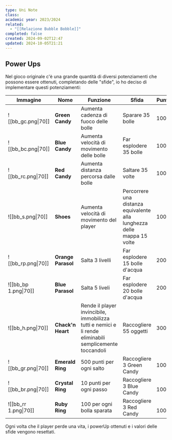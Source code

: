 ```yaml
---
type: Uni Note
class: 
academic year: 2023/2024
related:
  - "[[Relazione Bubble Bobble]]"
completed: false
created: 2024-09-02T12:47
updated: 2024-10-05T21:21
---
```

## Power Ups

Nel gioco originale c'è una grande quantità di diversi potenziamenti che possono essere ottenuti, completando delle "sfide", io ho deciso di implementare questi potenziamenti:

| Immagine             | Nome               | Funzione                                                                                                | Sfida                                                                   | Punti    |
| -------------------- | ------------------ | ------------------------------------------------------------------------------------------------------- | ----------------------------------------------------------------------- | -------- |
| ![[bb_gc.png\|70]]   | **Green Candy**    | Aumenta cadenza di fuoco delle bolle                                                                    | Sparare 35 bolle                                                        | 100      |
| ![[bb_bc.png\|70]]   | **Blue Candy**     | Aumenta velocità di movimento delle bolle                                                               | Far esplodere 35 bolle                                                  | 100      |
| ![[bb_rc.png\|70]]   | **Red Candy**      | Aumenta distanza percorsa dalle bolle                                                                   | Saltare 35 volte                                                        | 100      |
| ![[bb_s.png\|70]]    | **Shoes**          | Aumenta velocità di movimento del player                                                                | Percorrere una distanza equivalente alla lunghezza delle mappa 15 volte | 100      |
| ![[bb_rp.png\|70]]   | **Orange Parasol** | Salta 3 livelli                                                                                         | Far esplodere 15 bolle d'acqua                                          | 200      |
| ![[bb_bp 1.png\|70]] | **Blue Parasol**   | Salta 5 liveli                                                                                          | Far esplodere 20 bolle d'acqua                                          | 200      |
| ![[bb_h.png\|70]]    | **Chack'n Heart**  | Rende il player invincibile, immobilizza tutti e nemici e li rende eliminabili semplicemente toccandoli | Raccogliere 55 oggetti                                                  | 3000     |
| ![[bb_gr.png\|70]]   | **Emerald Ring**   | 500 punti per ogni salto                                                                                | Raccogliere 3  Green Candy                                              | 1000     |
| ![[bb_br.png\|70]]   | **Crystal Ring**   | 10 punti per ogni passo                                                                                 | Raccogliere 3 Blue Candy                                                | <br>1000 |
| ![[bb_rr 1.png\|70]] | **Ruby Ring**      | 100 per ogni bolla sparata                                                                              | Raccogliere 3 Red Candy                                                 | <br>1000 |

Ogni volta che il player perde una vita, i powerUp ottenuti e i valori delle sfide vengono resettati.